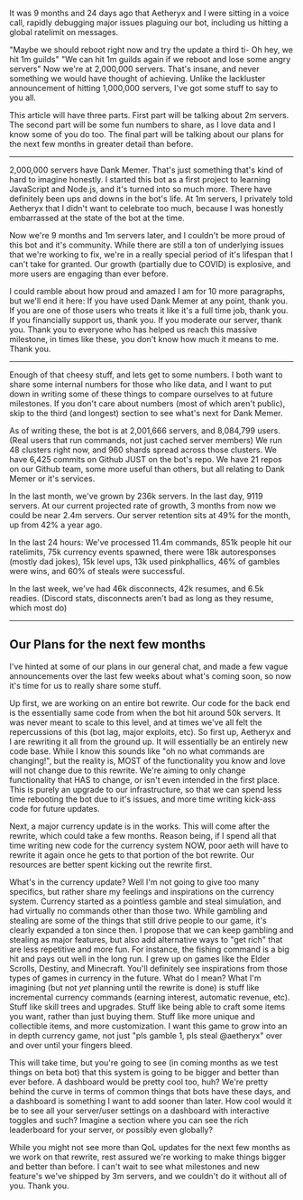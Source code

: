 It was 9 months and 24 days ago that Aetheryx and I were sitting in a voice call, rapidly debugging major issues plaguing our bot, including us hitting a global ratelimit on messages.

"Maybe we should reboot right now and try the update a third ti- Oh hey, we hit 1m guilds"
"We can hit 1m guilds again if we reboot and lose some angry servers"
Now we're at 2,000,000 servers. That's insane, and never something we would have thought of achieving. Unlike the lackluster announcement of hitting 1,000,000 servers, I've got some stuff to say to you all.

This article will have three parts. First part will be talking about 2m servers. The second part will be some fun numbers to share, as I love data and I know some of you do too. The final part will be talking about our plans for the next few months in greater detail than before.


---

2,000,000 servers have Dank Memer. That's just something that's kind of hard to imagine honestly. I started this bot as a first project to learning JavaScript and Node.js, and it's turned into so much more. There have definitely been ups and downs in the bot's life. At 1m servers, I privately told Aetheryx that I didn't want to celebrate too much, because I was honestly embarrassed at the state of the bot at the time.

Now we're 9 months and 1m servers later, and I couldn't be more proud of this bot and it's community. While there are still a ton of underlying issues that we're working to fix, we're in a really special period of it's lifespan that I can't take for granted. Our growth (partially due to COVID) is explosive, and more users are engaging than ever before.

I could ramble about how proud and amazed I am for 10 more paragraphs, but we'll end it here:
If you have used Dank Memer at any point, thank you. If you are one of those users who treats it like it's a full time job, thank you. If you financially support us, thank you. If you moderate our server, thank you. Thank you to everyone who has helped us reach this massive milestone, in times like these, you don't know how much it means to me. Thank you.


---

Enough of that cheesy stuff, and lets get to some numbers. I both want to share some internal numbers for those who like data, and I want to put down in writing some of these things to compare ourselves to at future milestones. If you don't care about numbers (most of which aren't public), skip to the third (and longest) section to see what's next for Dank Memer.

As of writing these, the bot is at 2,001,666 servers, and 8,084,799 users. (Real users that run commands, not just cached server members)
We run 48 clusters right now, and 960 shards spread across those clusters. We have 6,425 commits on Github JUST on the bot's repo. We have 21 repos on our Github team, some more useful than others, but all relating to Dank Memer or it's services.

In the last month, we've grown by 236k servers. In the last day, 9119 servers. At our current projected rate of growth, 3 months from now we could be near 2.4m servers. Our server retention sits at 49% for the month, up from 42% a year ago.

In the last 24 hours: We've processed 11.4m commands, 851k people hit our ratelimits, 75k currency events spawned, there were 18k autoresponses (mostly dad jokes), 15k level ups, 13k used pinkphallics, 46% of gambles were wins, and 60% of steals were successful.

In the last week, we've had 46k disconnects, 42k resumes, and 6.5k readies. (Discord stats, disconnects aren't bad as long as they resume, which most do)


---

## Our Plans for the next few months
I've hinted at some of our plans in our general chat, and made a few vague announcements over the last few weeks about what's coming soon, so now it's time for us to really share some stuff.

Up first, we are working on an entire bot rewrite. Our code for the back end is the essentially same code from when the bot hit around 50k servers. It was never meant to scale to this level, and at times we've all felt the repercussions of this (bot lag, major exploits, etc). So first up, Aetheryx and I are rewriting it all from the ground up. It will essentially be an entirely new code base. While I know this sounds like "oh no what commands are changing!", but the reality is, MOST of the functionality you know and love will not change due to this rewrite. We're aiming to only change functionality that HAS to change, or isn't even intended in the first place. This is purely an upgrade to our infrastructure, so that we can spend less time rebooting the bot due to it's issues, and more time writing kick-ass code for future updates.

Next, a major currency update is in the works. This will come after the rewrite, which could take a few months. Reason being, if I spend all that time writing new code for the currency system NOW, poor aeth will have to rewrite it again once he gets to that portion of the bot rewrite. Our resources are better spent kicking out the rewrite first.

What's in the currency update? Well I'm not going to give too many specifics, but rather share my feelings and inspirations on the currency system.
Currency started as a pointless gamble and steal simulation, and had virtually no commands other than those two. While gambling and stealing are some of the things that still drive people to our game, it's clearly expanded a ton since then. I propose that we can keep gambling and stealing as major features, but also add alternative ways to "get rich" that are less repetitive and more fun. For instance, the fishing command is a big hit and pays out well in the long run. I grew up on games like the Elder Scrolls, Destiny, and Minecraft. You'll definitely see inspirations from those types of games in currency in the future.
What do I mean? What I'm imagining (but not *yet* planning until the rewrite is done) is stuff like incremental currency commands (earning interest, automatic revenue, etc). Stuff like skill trees and upgrades. Stuff like being able to craft some items you want, rather than just buying them. Stuff like more unique and collectible items, and more customization. I want this game to grow into an in depth currency game, not just "pls gamble 1, pls steal @aetheryx" over and over until your fingers bleed.

This will take time, but you're going to see (in coming months as we test things on beta bot) that this system is going to be bigger and better than ever before.
A dashboard would be pretty cool too, huh? We're pretty behind the curve in terms of common things that bots have these days, and a dashboard is something I want to add sooner than later. How cool would it be to see all your server/user settings on a dashboard with interactive toggles and such? Imagine a section where you can see the rich leaderboard for your server, or possibly even globally?

While you might not see more than QoL updates for the next few months as we work on that rewrite, rest assured we're working to make things bigger and better than before. I can't wait to see what milestones and new feature's we've shipped by 3m servers, and we couldn't do it without all of you. Thank you.